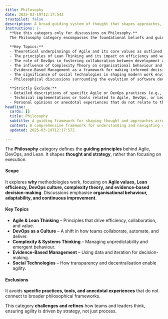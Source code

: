 ```yaml
---
title: Philosophy
date: 2025-03-19T12:17:54Z
trustpilot: false
description: A broad guiding system of thought that shapes approaches, perspectives, and methodologies but is not itself a method, practice, or principle (e.g., 	Social Technologies, DevOps, Agile, Lean Thinking).
Instructions: |-
  **Use this category only for discussions on Philosophy.**  
  The Philosophy category encompasses the foundational beliefs and guiding principles that shape methodologies and approaches within Agile, DevOps, Lean, and related frameworks. It is not focused on specific practices or methods but rather on the overarching ideas that inform and influence these practices.

  **Key Topics:**
  - Theoretical underpinnings of Agile and its core values as outlined in the Agile Manifesto.
  - The principles of Lean Thinking and its impact on efficiency and waste reduction.
  - The role of DevOps in fostering collaboration between development and operations teams.
  - The influence of Complexity Theory on organisational behaviour and decision-making.
  - Evidence-Based Management as a framework for making informed decisions based on empirical data.
  - The significance of social technologies in shaping modern work environments and team dynamics.
  - Philosophical discussions surrounding the evolution of software development practices and their implications for business agility.

  **Strictly Exclude:**
  - Detailed descriptions of specific Agile or DevOps practices (e.g., Scrum ceremonies, Kanban boards).
  - Technical implementations or tools related to Agile, DevOps, or Lean methodologies.
  - Personal opinions or anecdotal experiences that do not relate to the philosophical underpinnings of the discussed frameworks.
headline:
  cards: []
  title: Philosophy
  subtitle: A guiding framework for shaping thought and approaches across methodologies, enhancing understanding and adaptability in complex environments.
  content: A comprehensive framework for understanding and navigating complex systems, emphasising adaptability and continuous improvement. It encompasses practices related to flow management, iterative development, team dynamics, and empirical decision-making, drawing insights from various thought leaders and methodologies to enhance organisational effectiveness and responsiveness.
  updated: 2025-03-19T12:17:57Z

---
```

The **Philosophy** category defines the **guiding principles** behind Agile, DevOps, and Lean. It shapes **thought and strategy**, rather than focusing on execution.

#### **Scope**

It explores **why** methodologies work, focusing on **Agile values, Lean efficiency, DevOps culture, complexity theory, and evidence-based decision-making**. Discussions emphasise **organisational behaviour, adaptability, and continuous improvement**.

#### **Key Topics**

- **Agile & Lean Thinking** – Principles that drive efficiency, collaboration, and value.
- **DevOps as a Culture** – A shift in how teams collaborate, automate, and deliver.
- **Complexity & Systems Thinking** – Managing unpredictability and emergent behaviour.
- **Evidence-Based Management** – Using data and iteration for decision-making.
- **Social Technologies** – How transparency and decentralisation enable agility.

#### **Exclusions**

It avoids **specific practices, tools, and anecdotal experiences** that do not connect to broader philosophical frameworks.

This category **challenges and refines** how teams and leaders think, ensuring agility is driven by strategy, not just process.
